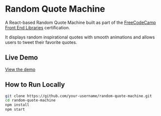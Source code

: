 # Random Quote Machine

A React-based Random Quote Machine built as part of the [FreeCodeCamp Front End Libraries](https://www.freecodecamp.org/learn/front-end-libraries/) certification.

It displays random inspirational quotes with smooth animations and allows users to tweet their favorite quotes.

## Live Demo

[View the demo](https://random-quote-aya.netlify.app/)

## How to Run Locally

```bash
git clone https://github.com/your-username/random-quote-machine.git
cd random-quote-machine
npm install
npm start